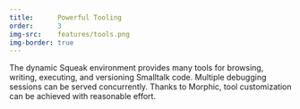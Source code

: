 ```yaml
---
title:      Powerful Tooling
order:      3
img-src:    features/tools.png
img-border: true
---
```

The dynamic Squeak environment provides many tools for browsing, writing, executing, and versioning Smalltalk code. Multiple debugging sessions can be served concurrently. Thanks to Morphic, tool customization can be achieved with reasonable effort.